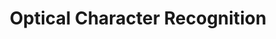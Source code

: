---
title: Optical Character Recognition
type: templates
category: Computer Vision
order: 105
meta_title: 
meta_description: 
---